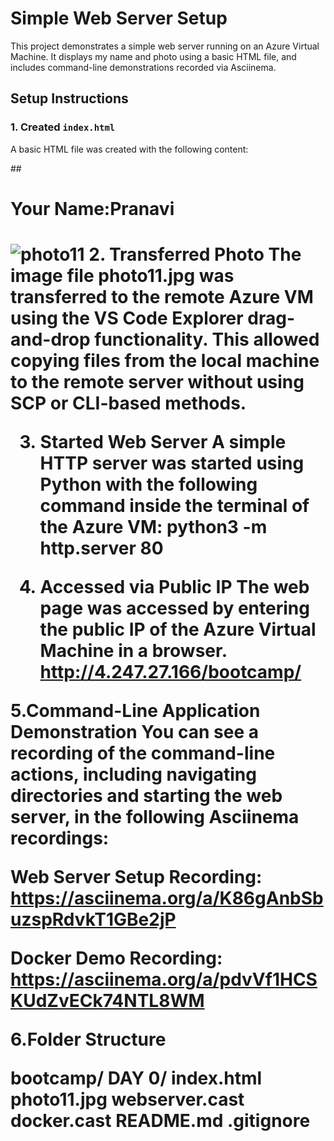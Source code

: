 # Simple Web Server Setup

This project demonstrates a simple web server running on an Azure Virtual Machine. It displays my name and photo using a basic HTML file, and includes command-line demonstrations recorded via Asciinema.

## Setup Instructions

### 1. Created `index.html`
A basic HTML file was created with the following content:

##<html>
<body>
  <h1>Your Name:Pranavi<h1>
  <img src= "photo11.jpg" alt="photo11">
</body>
</html>
2. Transferred Photo
The image file photo11.jpg was transferred to the remote Azure VM using the VS Code Explorer drag-and-drop functionality. This allowed copying files from the local machine to the remote server without using SCP or CLI-based methods.

3. Started Web Server
A simple HTTP server was started using Python with the following command inside the terminal of the Azure VM:
python3 -m http.server 80

4. Accessed via Public IP
The web page was accessed by entering the public IP of the Azure Virtual Machine in a browser.
http://4.247.27.166/bootcamp/

5.Command-Line Application Demonstration
You can see a recording of the command-line actions, including navigating directories and starting the web server, in the following Asciinema recordings:

Web Server Setup Recording:
https://asciinema.org/a/K86gAnbSbuzspRdvkT1GBe2jP

Docker Demo Recording:
https://asciinema.org/a/pdvVf1HCSKUdZvECk74NTL8WM

6.Folder Structure

bootcamp/
 DAY 0/
    index.html
    photo11.jpg
    webserver.cast
    docker.cast
    README.md
    .gitignore

